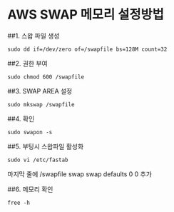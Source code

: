 
# AWS SWAP 메모리 설정방법

##1. 스왑 파일 생성

```
sudo dd if=/dev/zero of=/swapfile bs=128M count=32

```

##2. 권한 부여

```
sudo chmod 600 /swapfile

```
##3. SWAP AREA 설정

```
sudo mkswap /swapfile

```

##4. 확인

```
sudo swapon -s

```
##5. 부팅시 스왑파일 활성화

```
sudo vi /etc/fastab

```
마지막 줄에 /swapfile swap swap defaults 0 0 추가

##6. 메모리 확인

```
free -h

```
